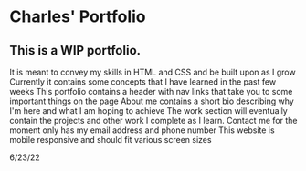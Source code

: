 # Charles' Portfolio

## This is a WIP portfolio.
It is meant to convey my skills in HTML and CSS and be built upon as I grow
Currently it contains some concepts that I have learned in the past few weeks
This portfolio contains a header with nav links that take you to some important things on the page
About me contains a short bio describing why I'm here and what I am hoping to achieve
The work section will eventually contain the projects and other work I complete as I learn. 
Contact me for the moment only has my email address and phone number
This website is mobile responsive and should fit various screen sizes






6/23/22 